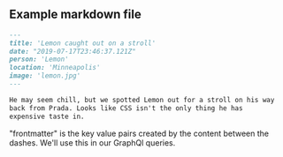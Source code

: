 ## Example markdown file

```markdown
---
title: 'Lemon caught out on a stroll'
date: "2019-07-17T23:46:37.121Z"
person: 'Lemon'
location: 'Minneapolis'
image: 'lemon.jpg'
---

He may seem chill, but we spotted Lemon out for a stroll on his way 
back from Prada. Looks like CSS isn't the only thing he has 
expensive taste in.
```

"frontmatter" is the key value pairs created by the content between the dashes. We'll use this in our GraphQl queries.